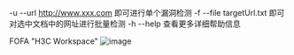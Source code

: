 -u --url http://www.xxx.com 即可进行单个漏洞检测
-f --file targetUrl.txt 即可对选中文档中的网址进行批量检测
-h --help 查看更多详细帮助信息

FOFA
"H3C Workspace"
![image](https://github.com/user-attachments/assets/ab373203-cf85-4efe-8c10-681ec368e11a)
